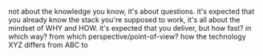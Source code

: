 not about the knowledge you know, it's about questions. it's expected that you already know the stack you're supposed to work, it's all about the mindset of WHY and HOW.
it's expected that you deliver, but how fast? in which way? from which perspective/point-of-view? how the technology XYZ differs from ABC to 